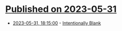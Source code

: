 # [Published on 2023-05-31](index.md)

* [2023-05-31, 18:15:00](https://soylentnews.org/meta/article.pl?sid=23/05/31/1810201&from=rss) - [Intentionally Blank](https://soylentnews.org/meta/article.pl?sid=23/05/31/1810201&from=rss)
